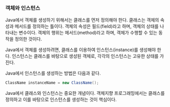 ### 객체와 인스턴스

Java에서 객체를 생성하기 위해서는 클래스를 먼저 정의해야 한다. 클래스는 객체의 속성과 메서드를 정의하는 틀이다. 객체의 속성은 필드(field)라고 하며, 객체의 상태를 나타내는 변수이다. 객체의 행위는 메서드(method)라고 하며, 객체가 수행할 수 있는 동작을 정의한 것이다.

Java에서 객체를 생성하려면, 클래스를 이용하여 인스턴스(instance)를 생성해야 한다. 인스턴스는 클래스를 바탕으로 생성된 객체로, 각각의 인스턴스는 고유한 상태를 가진다.

Java에서 인스턴스를 생성하는 방법은 다음과 같다.

```java
ClassName instanceName = new ClassName();
```

Java에서 클래스와 인스턴스는 중요한 개념이다. 객체지향 프로그래밍에서는 클래스를 정의하고 이를 바탕으로 인스턴스를 생성하는 것이 핵심이다.